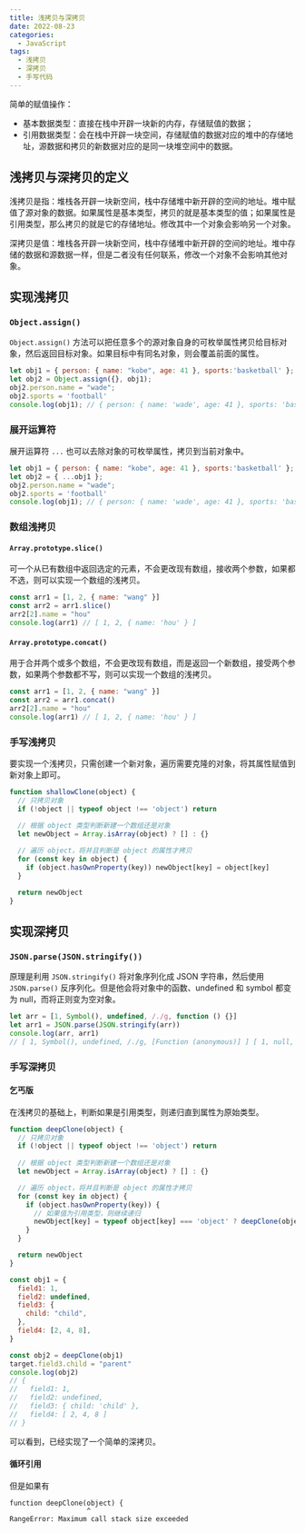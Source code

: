 ```yaml
---
title: 浅拷贝与深拷贝
date: 2022-08-23
categories:
  - JavaScript
tags:
  - 浅拷贝
  - 深拷贝
  - 手写代码
---
```


简单的赋值操作：

* 基本数据类型：直接在栈中开辟一块新的内存，存储赋值的数据；
* 引用数据类型：会在栈中开辟一块空间，存储赋值的数据对应的堆中的存储地址，源数据和拷贝的新数据对应的是同一块堆空间中的数据。

## 浅拷贝与深拷贝的定义

浅拷贝是指：堆栈各开辟一块新空间，栈中存储堆中新开辟的空间的地址。堆中赋值了源对象的数据。如果属性是基本类型，拷贝的就是基本类型的值；如果属性是引用类型，那么拷贝的就是它的存储地址。修改其中一个对象会影响另一个对象。

深拷贝是值：堆栈各开辟一块新空间，栈中存储堆中新开辟的空间的地址。堆中存储的数据和源数据一样，但是二者没有任何联系，修改一个对象不会影响其他对象。

## 实现浅拷贝

### `Object.assign()`

`Object.assign()` 方法可以把任意多个的源对象自身的可枚举属性拷贝给目标对象，然后返回目标对象。如果目标中有同名对象，则会覆盖前面的属性。

```js
let obj1 = { person: { name: "kobe", age: 41 }, sports:'basketball' };
let obj2 = Object.assign({}, obj1);
obj2.person.name = "wade";
obj2.sports = 'football'
console.log(obj1); // { person: { name: 'wade', age: 41 }, sports: 'basketball' }
```

### 展开运算符

展开运算符 `...` 也可以去除对象的可枚举属性，拷贝到当前对象中。

```js
let obj1 = { person: { name: "kobe", age: 41 }, sports:'basketball' };
let obj2 = { ...obj1 };
obj2.person.name = "wade";
obj2.sports = 'football'
console.log(obj1); // { person: { name: 'wade', age: 41 }, sports: 'basketball' }
```

### 数组浅拷贝

#### `Array.prototype.slice()`

可一个从已有数组中返回选定的元素，不会更改现有数组，接收两个参数，如果都不选，则可以实现一个数组的浅拷贝。

```js
const arr1 = [1, 2, { name: "wang" }]
const arr2 = arr1.slice()
arr2[2].name = "hou"
console.log(arr1) // [ 1, 2, { name: 'hou' } ]
```

#### `Array.prototype.concat()`

用于合并两个或多个数组，不会更改现有数组，而是返回一个新数组，接受两个参数，如果两个参数都不写，则可以实现一个数组的浅拷贝。

```js
const arr1 = [1, 2, { name: "wang" }]
const arr2 = arr1.concat()
arr2[2].name = "hou"
console.log(arr1) // [ 1, 2, { name: 'hou' } ]
```

### 手写浅拷贝

要实现一个浅拷贝，只需创建一个新对象，遍历需要克隆的对象，将其属性赋值到新对象上即可。

```js
function shallowClone(object) {
  // 只拷贝对象
  if (!object || typeof object !== 'object') return
  
  // 根据 object 类型判断新建一个数组还是对象
  let newObject = Array.isArray(object) ? [] : {}

  // 遍历 object，将并且判断是 object 的属性才拷贝
  for (const key in object) {
    if (object.hasOwnProperty(key)) newObject[key] = object[key]
  }

  return newObject
}
```

## 实现深拷贝

### `JSON.parse(JSON.stringify())`

原理是利用 `JSON.stringify()` 将对象序列化成 JSON 字符串，然后使用 `JSON.parse()` 反序列化。但是他会将对象中的函数、undefined 和 symbol 都变为 null，而将正则变为空对象。

```js
let arr = [1, Symbol(), undefined, /./g, function () {}]
let arr1 = JSON.parse(JSON.stringify(arr))
console.log(arr, arr1)
// [ 1, Symbol(), undefined, /./g, [Function (anonymous)] ] [ 1, null, null, {}, null ]
```

### 手写深拷贝

#### 乞丐版

在浅拷贝的基础上，判断如果是引用类型，则递归直到属性为原始类型。

```js
function deepClone(object) {
  // 只拷贝对象
  if (!object || typeof object !== 'object') return
  
  // 根据 object 类型判断新建一个数组还是对象
  let newObject = Array.isArray(object) ? [] : {}

  // 遍历 object，将并且判断是 object 的属性才拷贝
  for (const key in object) {
    if (object.hasOwnProperty(key)) {
      // 如果值为引用类型，则继续递归
      newObject[key] = typeof object[key] === 'object' ? deepClone(object[key]) : object[key]
    }
  }

  return newObject
}
```

```js
const obj1 = {
  field1: 1,
  field2: undefined,
  field3: {
    child: "child",
  },
  field4: [2, 4, 8],
}

const obj2 = deepClone(obj1)
target.field3.child = "parent"
console.log(obj2)
// {
//   field1: 1,
//   field2: undefined,
//   field3: { child: 'child' },
//   field4: [ 2, 4, 8 ]
// }
```

可以看到，已经实现了一个简单的深拷贝。

#### 循环引用

但是如果有

```shell
function deepClone(object) {
                   ^
RangeError: Maximum call stack size exceeded
```